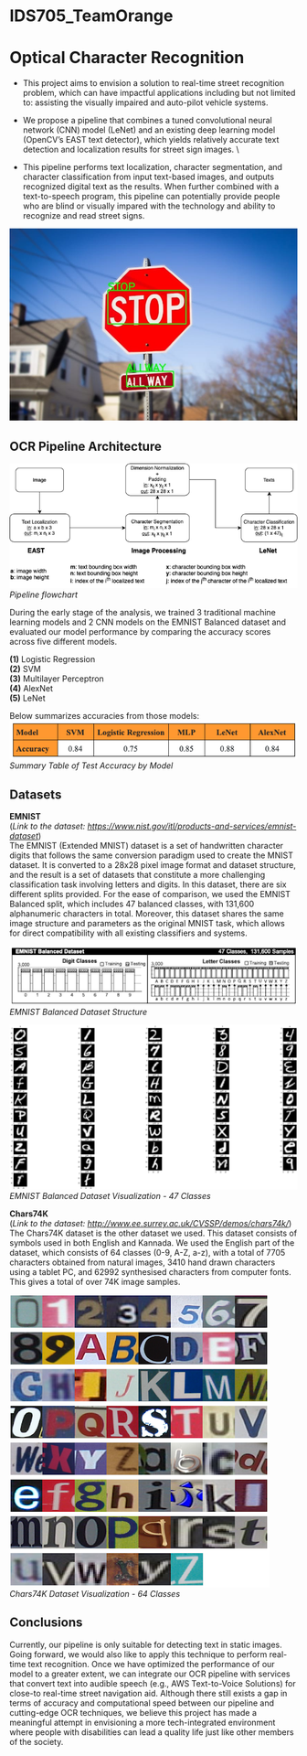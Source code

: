 # IDS705_TeamOrange
# Optical Character Recognition
- This project aims to envision a solution to real-time street recognition problem, which can have impactful applications including but not limited to: assisting the visually impaired and auto-pilot vehicle systems. 

- We propose a pipeline that combines a tuned convolutional neural network (CNN) model (LeNet) and an existing deep learning model (OpenCV’s EAST text detector), which yields relatively accurate text detection and localization results for street sign images. \
- This pipeline performs text localization, character segmentation, and character classification from input text-based images, and outputs recognized digital text as the results. When further combined with a text-to-speech program, this pipeline can potentially provide people who are blind or visually impared with the technology and ability to recognize and read street signs. 

![](example.jpg)
## OCR Pipeline Architecture

![](OCR_pipeline.png) \
*Pipeline flowchart*

During the early stage of the analysis, we trained 3 traditional machine learning models and 2 CNN models on the EMNIST Balanced dataset and evaluated our model performance by comparing the accuracy scores across five different models. 

**(1)** Logistic Regression \
**(2)** SVM \
**(3)** Multilayer Perceptron \
**(4)** AlexNet \
**(5)** LeNet 

Below summarizes accuracies from those models: \
![](model_acc.png) \
*Summary Table of Test Accuracy by Model*

## Datasets

**EMNIST** \
(*Link to the dataset: https://www.nist.gov/itl/products-and-services/emnist-dataset*) \
The EMNIST (Extended MNIST) dataset is a set of handwritten character digits that follows the same conversion paradigm used to create the MNIST dataset. It is converted to a 28x28 pixel image format and dataset structure, and the result is a set of datasets that constitute a more challenging classification task involving letters and digits. In this dataset, there are six different splits provided. For the ease of comparison, we used the EMNIST Balanced split, which includes 47 balanced classes, with 131,600 alphanumeric characters in total. Moreover, this dataset shares the same image structure and parameters as the original MNIST task, which allows for direct compatibility with all existing classifiers and systems. 

![](emnist.png) \
*EMNIST Balanced Dataset Structure*

![](emnist2.png) \
*EMNIST Balanced Dataset Visualization - 47 Classes*

**Chars74K** \
(*Link to the dataset: http://www.ee.surrey.ac.uk/CVSSP/demos/chars74k/*) \
The Chars74K dataset is the other dataset we used. This dataset consists of symbols used in both English and Kannada. We used the English part of the dataset, which consists of 64 classes (0-9, A-Z, a-z), with a total of 7705 characters obtained from natural images, 3410 hand drawn characters using a tablet PC, and 62992 synthesised characters from computer fonts. This gives a total of over 74K image samples. 

![](chars74k.png) \
*Chars74K Dataset Visualization - 64 Classes*

## Conclusions
Currently, our pipeline is only suitable for detecting text in static images. Going forward, we would also like to apply this technique to perform real-time text recognition. Once we have optimized the performance of our model to a greater extent, we can integrate our OCR pipeline with services that convert text into audible speech (e.g., AWS Text-to-Voice Solutions) for close-to real-time street navigation aid. Although there still exists a gap in terms of accuracy and computational speed between our pipeline and cutting-edge OCR techniques, we believe this project has made a meaningful attempt in envisioning a more tech-integrated environment where people with disabilities can lead a quality life just like other members of the society. 
